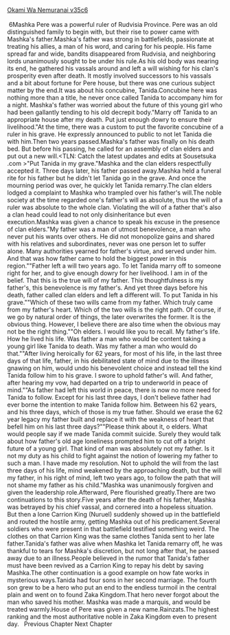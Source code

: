 [Okami Wa Nemuranai v35c6](https://www.sousetsuka.com/2021/01/okami-wa-nemuranai-356.html)
<br/><br/>
 6Mashka Pere was a powerful ruler of Rudvisia Province. Pere was an old distinguished family to begin with, but their rise to power came with Mashka's father.Mashka's father was strong in battlefields, passionate at treating his allies, a man of his word, and caring for his people. His fame spread far and wide, bandits disappeared from Rudvisia, and neighboring lords unanimously sought to be under his rule.As his old body was nearing its end, he gathered his vassals around and left a will wishing for his clan's prosperity even after death. It mostly involved successors to his vassals and a bit about fortune for Pere house, but there was one curious subject matter by the end.It was about his concubine, Tanida.Concubine here was nothing more than a title, he never once called Tanida to accompany him for a night. Mashka's father was worried about the future of this young girl who had been gallantly tending to his old decrepit body."Marry off Tanida to an appropriate house after my death. Put just enough dowry to ensure their livelihood."At the time, there was a custom to put the favorite concubine of a ruler in his grave. He expressly announced to public to not let Tanida die with him.Then two years passed.Mashka's father was finally on his death bed. But before his passing, he called for an assembly of clan elders and put out a new will.<TLN: Catch the latest updates and edits at Sousetsuka .com >"Put Tanida in my grave."Mashka and the clan elders respectfully accepted it. Three days later, his father passed away.Mashka held a funeral rite for his father but he didn't let Tanida go in the grave. And once the mourning period was over, he quickly let Tanida remarry.The clan elders lodged a complaint to Mashka who trampled over his father's will.The noble society at the time regarded one's father's will as absolute, thus the will of a ruler was absolute to the whole clan. Violating the will of a father that's also a clan head could lead to not only disinheritance but even execution.Mashka was given a chance to speak his excuse in the presence of clan elders."My father was a man of utmost benevolence, a man who never put his wants over others. He did not monopolize gains and shared with his relatives and subordinates, never was one person let to suffer alone. Many authorities yearned for father's virtue, and served under him. And that was how father came to hold the biggest power in this region.""Father left a will two years ago. To let Tanida marry off to someone right for her, and to give enough dowry for her livelihood. I am in of the belief. That this is the true will of my father. This thoughtfulness is my father's, this benevolence is my father's. And yet three days before his death, father called clan elders and left a different will. To put Tanida in his grave.""Which of these two wills came from my father. Which truly came from my father's heart. Which of the two wills is the right path. Of course, if we go by natural order of things, the later overwrites the former. It is the obvious thing. However, I believe there are also time when the obvious may not be the right thing.""Oh elders. I would like you to recall. My father's life. How he lived his life. Was father a man who would be content taking a young girl like Tanida to death. Was my father a man who would do that.""After living heroically for 62 years, for most of his life, in the last three days of that life, father, in his debilitated state of mind due to the illness gnawing on him, would undo his benevolent choice and instead tell the kind Tanida follow him to his grave. I swore to uphold father's will. And father, after hearing my vow, had departed on a trip to underworld in peace of mind.""As father had left this world in peace, there is now no more need for Tanida to follow. Except for his last three days, I don't believe father had ever borne the intention to make Tanida follow him. Between his 62 years, and his three days, which of those is my true father. Should we erase the 62 year legacy my father built and replace it with the weakness of heart that befell him on his last three days?""Please think about it, o elders. What would people say if we made Tanida commit suicide. Surely they would talk about how father's old age loneliness prompted him to cut off a bright future of a young girl. That kind of man was absolutely not my father. Is it not my duty as his child to fight against the notion of lowering my father to such a man. I have made my resolution. Not to uphold the will from the last three days of his life, mind weakened by the approaching death, but the will my father, in his right of mind, left two years ago, to follow the path that will not shame my father as his child."Mashka was unanimously forgiven and given the leadership role.Afterward, Pere flourished greatly.There are two continuations to this story.Five years after the death of his father, Mashka was betrayed by his chief vassal, and cornered into a hopeless situation. But then a lone Carrion King (Nuruel) suddenly showed up in the battlefield and routed the hostile army, getting Mashka out of his predicament.Several soldiers who were present in that battlefield testified something weird. The clothes on that Carrion King was the same clothes Tanida sent to her late father.Tanida's father was alive when Mashka let Tanida remarry off, he was thankful to tears for Mashka's discretion, but not long after that, he passed away due to an illness.People believed in the rumor that Tanida's father must have been revived as a Carrion King to repay his debt by saving Mashka.The other continuation is a good example on how fate works in mysterious ways.Tanida had four sons in her second marriage. The fourth son grew to be a hero who put an end to the endless turmoil in the central plain and went on to found Zaka Kingdom.That hero never forgot about the man who saved his mother. Mashka was made a marquis, and would be treated warmly.House of Pere was given a new name.Rainzats.The highest ranking and the most authoritative noble in Zaka Kingdom even to present day.   Previous Chapter Next Chapter<br/>
